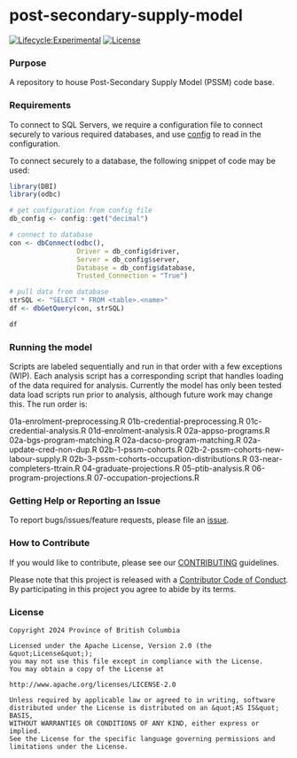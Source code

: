 # post-secondary-supply-model

<!-- badges: start -->
[![Lifecycle:Experimental](https://img.shields.io/badge/Lifecycle-Experimental-339999)](https://github.com/bcgov/repomountie/blob/master/doc/lifecycle-badges.md)
[![License](https://img.shields.io/badge/License-Apache%202.0-blue.svg)](https://opensource.org/licenses/Apache-2.0)
<!-- badges: end -->

### Purpose

A repository to house Post-Secondary Supply Model (PSSM) code base.

### Requirements

To connect to SQL Servers, we require a configuration file to connect securely to various required databases, and use [config](https://rstudio.github.io/config/) to read in the configuration. 

To connect securely to a database, the following snippet of code may be used:

```r
library(DBI)
library(odbc)

# get configuration from config file 
db_config <- config::get("decimal")

# connect to database
con <- dbConnect(odbc(),
                 Driver = db_config$driver,
                 Server = db_config$server,
                 Database = db_config$database,
                 Trusted_Connection = "True")

# pull data from database 
strSQL <- "SELECT * FROM <table>.<name>"
df <- dbGetQuery(con, strSQL)

df
```
### Running the model

Scripts are labeled sequentially and run in that order with a few exceptions (WIP).  Each analysis script has a corresponding script that 
handles loading of the data required for analysis.  Currently the model has only been tested data load scripts run prior to analysis, although future work may change this.  The run order is:

01a-enrolment-preprocessing.R 
01b-credential-preprocessing.R 
01c-credential-analysis.R 
01d-enrolment-analysis.R 
02a-appso-programs.R 
02a-bgs-program-matching.R 
02a-dacso-program-matching.R 
02a-update-cred-non-dup.R 
02b-1-pssm-cohorts.R 
02b-2-pssm-cohorts-new-labour-supply.R 
02b-3-pssm-cohorts-occupation-distributions.R 
03-near-completers-ttrain.R 
04-graduate-projections.R 
05-ptib-analysis.R 
06-program-projections.R 
07-occupation-projections.R 



### Getting Help or Reporting an Issue

To report bugs/issues/feature requests, please file an [issue](https://github.com/bcgov/post-secondary-supply-model/issues).

### How to Contribute

If you would like to contribute, please see our [CONTRIBUTING](CONTRIBUTING.md) guidelines.

Please note that this project is released with a [Contributor Code of Conduct](CODE_OF_CONDUCT.md). By participating in this project you agree to abide by its terms.

### License

```
Copyright 2024 Province of British Columbia

Licensed under the Apache License, Version 2.0 (the &quot;License&quot;);
you may not use this file except in compliance with the License.
You may obtain a copy of the License at

http://www.apache.org/licenses/LICENSE-2.0

Unless required by applicable law or agreed to in writing, software distributed under the License is distributed on an &quot;AS IS&quot; BASIS,
WITHOUT WARRANTIES OR CONDITIONS OF ANY KIND, either express or implied.
See the License for the specific language governing permissions and limitations under the License.
```
